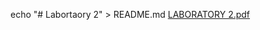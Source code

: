 echo "# Labortaory 2" > README.md
[LABORATORY 2.pdf](https://github.com/user-attachments/files/20000188/LABORATORY.2.pdf)
